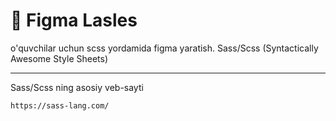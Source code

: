 # 📘 Figma Lasles
o'quvchilar uchun scss yordamida figma yaratish.
Sass/Scss (Syntactically Awesome Style Sheets)

---

Sass/Scss ning asosiy veb-sayti
```
https://sass-lang.com/
